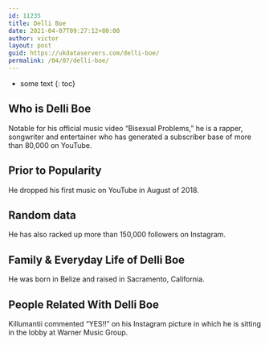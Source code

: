 ```yaml
---
id: 11235
title: Delli Boe
date: 2021-04-07T09:27:12+00:00
author: victor
layout: post
guid: https://ukdataservers.com/delli-boe/
permalink: /04/07/delli-boe/
---
```


* some text
{: toc}


## Who is Delli Boe



Notable for his official music video &#8220;Bisexual Problems,&#8221; he is a rapper, songwriter and entertainer who has generated a subscriber base of more than 80,000 on YouTube. 

                
                
                
## Prior to Popularity



He dropped his first music on YouTube in August of 2018.

                
                
                
## Random data



He has also racked up more than 150,000 followers on Instagram.

                
                
                
## Family & Everyday Life of Delli Boe



He was born in Belize and raised in Sacramento, California. 

                
                
                
## People Related With Delli Boe



Killumantii commented &#8220;YES!!&#8221; on his Instagram picture in which he is sitting in the lobby at Warner Music Group.

                
              
            
          
          
          